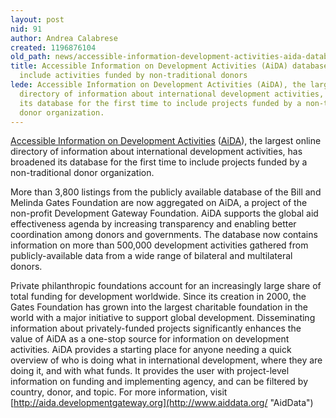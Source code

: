 ```yaml
---
layout: post
nid: 91
author: Andrea Calabrese
created: 1196876104
old_path: news/accessible-information-development-activities-aida-database-expanded-include-activities-funded-
title: Accessible Information on Development Activities (AiDA) database expanded to
  include activities funded by non-traditional donors
lede: Accessible Information on Development Activities (AiDA), the largest online
  directory of information about international development activities, has broadened
  its database for the first time to include projects funded by a non-traditional
  donor organization.
---
```


[Accessible Information on Development Activities](http://www.aiddata.org/ "AidData") ([AiDA](http://www.aiddata.org/ "AidData")), the largest online directory of information about international development activities, has broadened its database for the first time to include projects funded by a non-traditional donor organization.

More than 3,800 listings from the publicly available database of the Bill and Melinda Gates Foundation are now aggregated on AiDA, a project of the non-profit Development Gateway Foundation. AiDA supports the global aid effectiveness agenda by increasing transparency and enabling better coordination among donors and governments. The database now contains information on more than 500,000 development activities gathered from publicly-available data from a wide range of bilateral and multilateral donors.

Private philanthropic foundations account for an increasingly large share of total funding for development worldwide. Since its creation in 2000, the Gates Foundation has grown into the largest charitable foundation in the world with a major initiative to support global development. Disseminating information about privately-funded projects significantly enhances the value of AiDA as a one-stop source for information on development activities.
AiDA provides a starting place for anyone needing a quick overview of who is doing what in international development, where they are doing it, and with what funds. It provides the user with project-level information on funding and implementing agency, and can be filtered by country, donor, and topic.
For more information, visit [http://aida.developmentgateway.org](http://www.aiddata.org/ "AidData")

 
